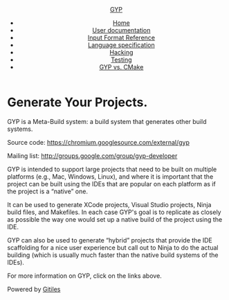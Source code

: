 <!DOCTYPE html><html lang="en"><head><meta charset="utf-8"><title>GYP - Generate Your Projects.</title><link rel="stylesheet" type="text/css" href="+static/base.HLL9TqKl0YYybSzmT_wTdw.cache.css"/><link rel="stylesheet" type="text/css" href="+static/doc.MXicahAOcEleYTBJrPykiw.cache.css"/><link rel="stylesheet" type="text/css" href="+static/prettify/prettify.pZ5FqzM6cPxAflH0va2Ucw.cache.css"/></head><body class="Site"><header class="Site-header Site-header--withNavbar"><div class="Header"><div class="Header-title"><a class="Header-anchor" href="index.md"><span class="Header-anchorTitle">GYP</span></a></div></div><nav class="Header-nav" role="navigation"><ul><li><a href="index.md">Home</a></li><li><a href="docs/UserDocumentation.md">User documentation</a></li><li><a href="docs/InputFormatReference.md">Input Format Reference</a></li><li><a href="docs/LanguageSpecification.md">Language specification</a></li><li><a href="docs/Hacking.md">Hacking</a></li><li><a href="docs/Testing.md">Testing</a></li><li><a href="docs/GypVsCMake.md">GYP vs. CMake</a></li></ul></div></header><div class="Site-content Site-Content--markdown"><div class="Container"><div class="doc"><h1><a class="h" name="Generate-Your-Projects" href="index.md#Generate-Your-Projects"><span></span></a>Generate Your Projects.</h1><p>GYP is a Meta-Build system: a build system that generates other build systems.</p><p>Source code: <a href="https://chromium.googlesource.com/external/gyp">https://chromium.googlesource.com/external/gyp</a></p><p>Mailing list:  <a href="http://groups.google.com/group/gyp-developer">http://groups.google.com/group/gyp-developer</a></p><p>GYP is intended to support large projects that need to be built on multiple platforms (e.g., Mac, Windows, Linux), and where it is important that the project can be built using the IDEs that are popular on each platform as if the project is a &ldquo;native&rdquo; one.</p><p>It can be used to generate XCode projects, Visual Studio projects, Ninja build files, and Makefiles. In each case GYP&#39;s goal is to replicate as closely as possible the way one would set up a native build of the project using the IDE.</p><p>GYP can also be used to generate &ldquo;hybrid&rdquo; projects that provide the IDE scaffolding for a nice user experience but call out to Ninja to do the actual building (which is usually much faster than the native build systems of the IDEs).</p><p>For more information on GYP, click on the links above.</p></div></div></div><footer class="Site-footer"><div class="Footer"><div class="Footer-poweredBy">Powered by <a href="https://gerrit.googlesource.com/gitiles/">Gitiles</a></div><div class="Footer-links"></ul></div></footer></body></html>